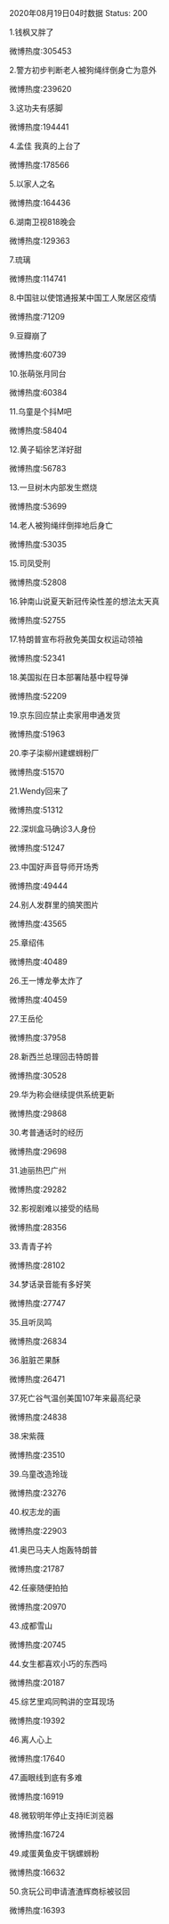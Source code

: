 2020年08月19日04时数据
Status: 200

1.钱枫又胖了

微博热度:305453

2.警方初步判断老人被狗绳绊倒身亡为意外

微博热度:239620

3.这功夫有感脚

微博热度:194441

4.孟佳 我真的上台了

微博热度:178566

5.以家人之名

微博热度:164436

6.湖南卫视818晚会

微博热度:129363

7.琉璃

微博热度:114741

8.中国驻以使馆通报某中国工人聚居区疫情

微博热度:71209

9.豆瓣崩了

微博热度:60739

10.张萌张月同台

微博热度:60384

11.乌童是个抖M吧

微博热度:58404

12.黄子韬徐艺洋好甜

微博热度:56783

13.一旦树木内部发生燃烧

微博热度:53699

14.老人被狗绳绊倒摔地后身亡

微博热度:53035

15.司凤受刑

微博热度:52808

16.钟南山说夏天新冠传染性差的想法太天真

微博热度:52755

17.特朗普宣布将赦免美国女权运动领袖

微博热度:52341

18.美国拟在日本部署陆基中程导弹

微博热度:52209

19.京东回应禁止卖家用申通发货

微博热度:51963

20.李子柒柳州建螺蛳粉厂

微博热度:51570

21.Wendy回来了

微博热度:51312

22.深圳盒马确诊3人身份

微博热度:51247

23.中国好声音导师开场秀

微博热度:49444

24.别人发群里的搞笑图片

微博热度:43565

25.章绍伟

微博热度:40489

26.王一博龙拳太炸了

微博热度:40459

27.王岳伦

微博热度:37958

28.新西兰总理回击特朗普

微博热度:30528

29.华为称会继续提供系统更新

微博热度:29868

30.考普通话时的经历

微博热度:29698

31.迪丽热巴广州

微博热度:29282

32.影视剧难以接受的结局

微博热度:28356

33.青青子衿

微博热度:28102

34.梦话录音能有多好笑

微博热度:27747

35.且听凤鸣

微博热度:26834

36.脏脏芒果酥

微博热度:26471

37.死亡谷气温创美国107年来最高纪录

微博热度:24838

38.宋紫薇

微博热度:23510

39.乌童改造玲珑

微博热度:23276

40.权志龙的画

微博热度:22903

41.奥巴马夫人炮轰特朗普

微博热度:21787

42.任豪随便拍拍

微博热度:20970

43.成都雪山

微博热度:20745

44.女生都喜欢小巧的东西吗

微博热度:20187

45.综艺里鸡同鸭讲的空耳现场

微博热度:19392

46.离人心上

微博热度:17640

47.画眼线到底有多难

微博热度:16919

48.微软明年停止支持IE浏览器

微博热度:16724

49.咸蛋黄鱼皮干锅螺蛳粉

微博热度:16632

50.贪玩公司申请渣渣辉商标被驳回

微博热度:16393

